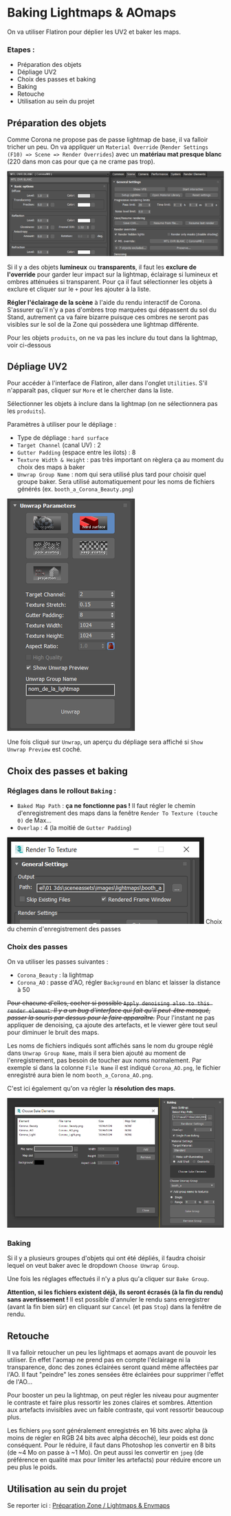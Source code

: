 # Baking Lightmaps & AOmaps

On va utiliser Flatiron pour déplier les UV2 et baker les maps.

### Etapes :
- Préparation des objets
- Dépliage UV2
- Choix des passes et baking
- Baking
- Retouche
- Utilisation au sein du projet

## Préparation des objets
Comme Corona ne propose pas de passe lightmap de base, il va falloir tricher un peu. On va appliquer un `Material Override` (`Render Settings (F10) => Scene => Render Overrides`) avec un **matériau mat presque blanc** (220 dans mon cas pour que ça ne crame pas trop).

![flatiron-mtl-ovr](images/flatiron-mtl-ovr.png)

Si il y a des objets **lumineux** ou **transparents**, il faut les **exclure de l'override** pour garder leur impact sur la lightmap, éclairage si lumineux et ombres atténuées si transparent. Pour ça il faut sélectionner les objets à exclure et cliquer sur le `+` pour les ajouter à la liste.

**Régler l'éclairage de la scène** à l'aide du rendu interactif de Corona. S'assurer qu'il n'y a pas d'ombres trop marquées qui dépassent du sol du Stand, autrement ça va faire bizarre puisque ces ombres ne seront pas visibles sur le sol de la Zone qui possèdera une lightmap différente.

Pour les objets `produits`, on ne va pas les inclure du tout dans la lightmap, voir ci-dessous

## Dépliage UV2
Pour accéder à l'interface de Flatiron, aller dans l'onglet `Utilities`. S'il n'apparaît pas, cliquer sur `More` et le chercher dans la liste.

Sélectionner les objets à inclure dans la lightmap (on ne sélectionnera pas les `produits`).

Paramètres à utiliser pour le dépliage :
- Type de dépliage : `hard surface`
- `Target Channel` (canal UV) : 2
- `Gutter Padding` (espace entre les ilots) : 8
- `Texture Width & Height` : pas très important on règlera ça au moment du choix des maps à baker
- `Unwrap Group Name` : nom qui sera utilisé plus tard pour choisir quel groupe baker. Sera utilisé automatiquement pour les noms de fichiers générés (ex. `booth_a_Corona_Beauty.png`)


![flatiron-depliage-uv2](images/flatiron-depliage-uv2.png)

Une fois cliqué sur `Unwrap`, un aperçu du dépliage sera affiché si `Show Unwrap Preview` est coché.

## Choix des passes et baking
### Réglages dans le rollout `Baking` :
- `Baked Map Path` : **ça ne fonctionne pas !** Il faut régler le chemin d'enregistrement des maps dans la fenêtre `Render To Texture (touche 0)` de Max...
- `Overlap` : 4 (la moitié de `Gutter Padding`)

![max-rtt-path](images/max-rtt-path.png)
Choix du chemin d'enregistrement des passes

### Choix des passes
On va utiliser les passes suivantes :
- `Corona_Beauty` : la lightmap
- `Corona_AO` : passe d'AO, régler `Background` en blanc et laisser la distance à 50

~~Pour chacune d'elles, cocher si possible `Apply denoising also to this render element`. *Il y a un bug d'interface qui fait qu'il peut-être masqué, passer la souris par dessus pour le faire apparaître.*~~ Pour l'instant ne pas appliquer de denoising, ça ajoute des artefacts, et le viewer gère tout seul pour diminuer le bruit des maps.

Les noms de fichiers indiqués sont affichés sans le nom du groupe réglé dans `Unwrap Group Name`, mais il sera bien ajouté au moment de l'enregistrement, pas besoin de toucher aux noms normalement. Par exemple si dans la colonne `File Name` il est indiqué `Corona_AO.png`, le fichier enregistré aura bien le nom `booth_a_Corona_AO.png`.

C'est ici également qu'on va régler la **résolution des maps**.

![flatiron-bake-elements](images/flatiron-bake-elements.png)

### Baking
Si il y a plusieurs groupes d'objets qui ont été dépliés, il faudra choisir lequel on veut baker avec le dropdown `Choose Unwrap Group`.

Une fois les réglages effectués il n'y a plus qu'a cliquer sur `Bake Group`.

**Attention, si les fichiers existent déjà, ils seront écrasés (à la fin du rendu) sans avertissement !** Il est possible d'annuler le rendu sans enregistrer (avant la fin bien sûr) en cliquant sur `Cancel` (et pas `Stop`) dans la fenêtre de rendu.

## Retouche
Il va falloir retoucher un peu les lightmaps et aomaps avant de pouvoir les utiliser. En effet l'aomap ne prend pas en compte l'éclairage ni la transparence, donc des zones éclairées seront quand même affectées par l'AO. Il faut "peindre" les zones sensées être éclairées pour supprimer l'effet de l'AO...

Pour booster un peu la lightmap, on peut régler les niveau pour augmenter le contraste et faire plus ressortir les zones claires et sombres. Attention aux artefacts invisibles avec un faible contraste, qui vont ressortir beaucoup plus.

Les fichiers `png` sont généralement enregistrés en 16 bits avec alpha (à moins de régler en RGB 24 bits avec alpha décoché), leur poids est donc conséquent. Pour le réduire, il faut dans Photoshop les convertir en 8 bits (de ~4 Mo on passe à ~1 Mo). On peut aussi les convertir en `jpeg` (de préférence en qualité max pour limiter les artefacts) pour réduire encore un peu plus le poids.

## Utilisation au sein du projet
Se reporter ici : [Préparation Zone / Lightmaps & Envmaps](preparation-zone.md#lightmaps--envmaps)